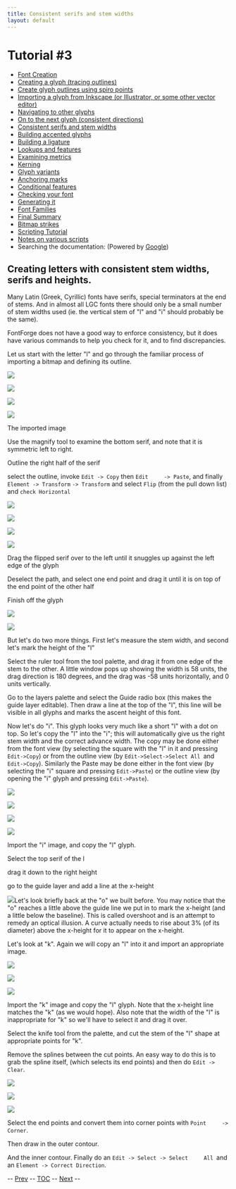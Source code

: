 ```yaml
---
title: Consistent serifs and stem widths
layout: default
---
```



Tutorial \#3
============

-   [Font Creation](editexample.html#FontCreate)
-   [Creating a glyph (tracing outlines)](editexample.html#CharCreate)
-   [Create glyph outlines using spiro points](editspiro.html)
-   [Importing a glyph from Inkscape (or Illustrator, or some other
    vector editor)](importexample.html)
-   [Navigating to other glyphs](editexample2.html#Navigating)
-   [On to the next glyph (consistent
    directions)](editexample2.html#Creating-o)
-   [Consistent serifs and stem
    widths](editexample3.html#consistent-stems)
-   [Building accented glyphs](editexample4.html#accents)
-   [Building a ligature](editexample4.html#ligature)
-   [Lookups and features](editexample4.html#lookups)
-   [Examining metrics](editexample5.html#metrics)
-   [Kerning](editexample5.html#Kerning)
-   [Glyph variants](editexample6.html#Variants)
-   [Anchoring marks](editexample6.html#Marks)
-   [Conditional features](editexample6-5.html#Conditional)
-   [Checking your font](editexample7.html#checking)
-   [Generating it](editexample7.html#generating)
-   [Font Families](editexample7.html#Families)
-   [Final Summary](editexample7.html#summary)
-   [Bitmap strikes](editexample8.html)
-   [Scripting Tutorial](scripting-tutorial.html)
-   [Notes on various scripts](scriptnotes.html#Special)
-   Searching the documentation: (Powered by
    [Google](http://www.google.com/))

Creating letters with consistent stem widths, serifs and heights.
-----------------------------------------------------------------

Many Latin (Greek, Cyrillic) fonts have serifs, special terminators at
the end of stems. And in almost all LGC fonts there should only be a
small number of stem widths used (ie. the vertical stem of "l" and "i"
should probably be the same).

FontForge does not have a good way to enforce consistency, but it does
have various commands to help you check for it, and to find
discrepancies.

Let us start with the letter "l" and go through the familiar process of
importing a bitmap and defining its outline.

![](img/l1.png)

![](img/l2.png)

![](img/l3.png)

![](img/l4.png)

The imported image

Use the magnify tool to examine the bottom serif, and note that it is
symmetric left to right.

Outline the right half of the serif

select the outline, invoke `Edit -> Copy` then `Edit     -> Paste`, and
finally `Element -> Transform` `-> Transform` and select `Flip` (from
the pull down list) and `check Horizontal`

![](img/l5.png)

![](img/l6.png)

![](img/l7.png)

![](img/l8.png)

Drag the flipped serif over to the left until it snuggles up against the
left edge of the glyph

Deselect the path, and select one end point and drag it until it is on
top of the end point of the other half

Finish off the glyph

![](img/l9.png)

![](img/l10.png)

But let's do two more things. First let's measure the stem width, and
second let's mark the height of the "l"

Select the ruler tool from the tool palette, and drag it from one edge
of the stem to the other. A little window pops up showing the width is
58 units, the drag direction is 180 degrees, and the drag was -58 units
horizontally, and 0 units vertically.

Go to the layers palette and select the Guide radio box (this makes the
guide layer editable). Then draw a line at the top of the "l", this line
will be visible in all glyphs and marks the ascent height of this font.

Now let's do "i". This glyph looks very much like a short "l" with a dot
on top. So let's copy the "l" into the "i"; this will automatically give
us the right stem width and the correct advance width. The copy may be
done either from the font view (by selecting the square with the "l" in
it and pressing `Edit->Copy`) or from the outline view (by
`Edit->Select->Select All `and `Edit->Copy`). Similarly the Paste may be
done either in the font view (by selecting the "i" square and pressing
`Edit->Paste`) or the outline view (by opening the "i" glyph and
pressing `Edit->Paste`).

![](img/i1.png)

![](img/i2.png)

![](img/i3.png)

![](img/i4.png)

Import the "i" image, and copy the "l" glyph.

Select the top serif of the l

drag it down to the right height

go to the guide layer and add a line at the x-height

![](img/o5.png)Let's look briefly back at the "o" we built before. You may
notice that the "o" reaches a little above the guide line we put in to
mark the x-height (and a little below the baseline). This is called
overshoot and is an attempt to remedy an optical illusion. A curve
actually needs to rise about 3% (of its diameter) above the x-height for
it to appear on the x-height.

Let's look at "k". Again we will copy an "l" into it and import an
appropriate image.

![](img/k1.png)

![](img/k2.png)

![](img/k3.png)

Import the "k" image and copy the "l" glyph. Note that the x-height line
matches the "k" (as we would hope). Also note that the width of the "l"
is inappropriate for "k" so we'll have to select it and drag it over.

Select the knife tool from the palette, and cut the stem of the "l"
shape at appropriate points for "k".

Remove the splines between the cut points. An easy way to do this is to
grab the spline itself, (which selects its end points) and then do
`Edit -> Clear`.

![](img/k4.png)

![](img/k5.png)

![](img/k6.png)

Select the end points and convert them into corner points with
`Point     -> Corner`.

Then draw in the outer contour.

And the inner contour. Finally do an
`Edit -> Select -> Select     All `and an
`Element -> Correct Direction`.

-- [Prev](editexample2.html) -- [TOC](overview.html) --
[Next](editexample4.html) --
